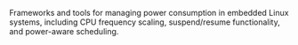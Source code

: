 Frameworks and tools for managing power consumption in embedded Linux systems, including CPU frequency scaling, suspend/resume functionality, and power-aware scheduling.